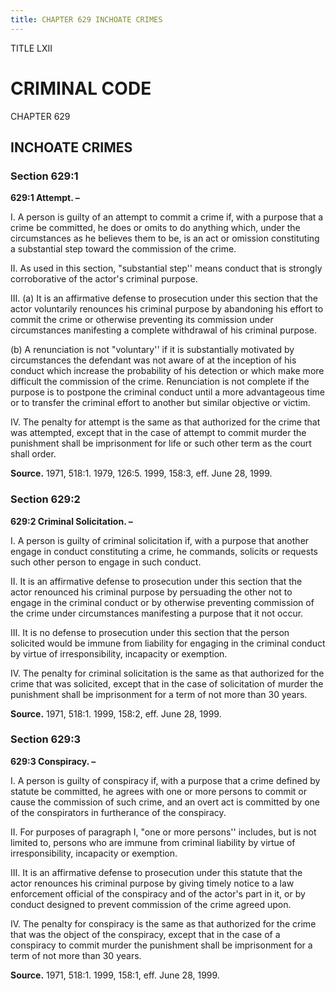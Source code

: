 ```yaml
---
title: CHAPTER 629 INCHOATE CRIMES
---
```


TITLE LXII
                                             
CRIMINAL CODE
=============

CHAPTER 629
                                             
INCHOATE CRIMES
---------------

### Section 629:1

 **629:1 Attempt. –**
                                             
 I. A person is guilty of an attempt to commit a crime if, with a
purpose that a crime be committed, he does or omits to do anything
which, under the circumstances as he believes them to be, is an act or
omission constituting a substantial step toward the commission of the
crime.
                                             
 II. As used in this section, "substantial step'' means conduct that
is strongly corroborative of the actor's criminal purpose.
                                             
 III. (a) It is an affirmative defense to prosecution under this
section that the actor voluntarily renounces his criminal purpose by
abandoning his effort to commit the crime or otherwise preventing its
commission under circumstances manifesting a complete withdrawal of his
criminal purpose.
                                             
 (b) A renunciation is not "voluntary'' if it is substantially
motivated by circumstances the defendant was not aware of at the
inception of his conduct which increase the probability of his detection
or which make more difficult the commission of the crime. Renunciation
is not complete if the purpose is to postpone the criminal conduct until
a more advantageous time or to transfer the criminal effort to another
but similar objective or victim.
                                             
 IV. The penalty for attempt is the same as that authorized for the
crime that was attempted, except that in the case of attempt to commit
murder the punishment shall be imprisonment for life or such other term
as the court shall order.

**Source.** 1971, 518:1. 1979, 126:5. 1999, 158:3, eff. June 28, 1999.

### Section 629:2

 **629:2 Criminal Solicitation. –**
                                             
 I. A person is guilty of criminal solicitation if, with a purpose
that another engage in conduct constituting a crime, he commands,
solicits or requests such other person to engage in such conduct.
                                             
 II. It is an affirmative defense to prosecution under this section
that the actor renounced his criminal purpose by persuading the other
not to engage in the criminal conduct or by otherwise preventing
commission of the crime under circumstances manifesting a purpose that
it not occur.
                                             
 III. It is no defense to prosecution under this section that the
person solicited would be immune from liability for engaging in the
criminal conduct by virtue of irresponsibility, incapacity or
exemption.
                                             
 IV. The penalty for criminal solicitation is the same as that
authorized for the crime that was solicited, except that in the case of
solicitation of murder the punishment shall be imprisonment for a term
of not more than 30 years.

**Source.** 1971, 518:1. 1999, 158:2, eff. June 28, 1999.

### Section 629:3

 **629:3 Conspiracy. –**
                                             
 I. A person is guilty of conspiracy if, with a purpose that a crime
defined by statute be committed, he agrees with one or more persons to
commit or cause the commission of such crime, and an overt act is
committed by one of the conspirators in furtherance of the conspiracy.
                                             
 II. For purposes of paragraph I, "one or more persons'' includes,
but is not limited to, persons who are immune from criminal liability by
virtue of irresponsibility, incapacity or exemption.
                                             
 III. It is an affirmative defense to prosecution under this statute
that the actor renounces his criminal purpose by giving timely notice to
a law enforcement official of the conspiracy and of the actor's part in
it, or by conduct designed to prevent commission of the crime agreed
upon.
                                             
 IV. The penalty for conspiracy is the same as that authorized for
the crime that was the object of the conspiracy, except that in the case
of a conspiracy to commit murder the punishment shall be imprisonment
for a term of not more than 30 years.

**Source.** 1971, 518:1. 1999, 158:1, eff. June 28, 1999.
